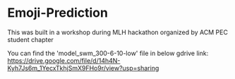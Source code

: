 # Emoji-Prediction
This was built in a workshop during MLH hackathon organized by ACM PEC student chapter

You can find the 'model_swm_300-6-10-low' file in below gdrive link:                             
https://drive.google.com/file/d/14h4N-Kyh7Js6m_1YecxTkhjSmX9FHo9r/view?usp=sharing
